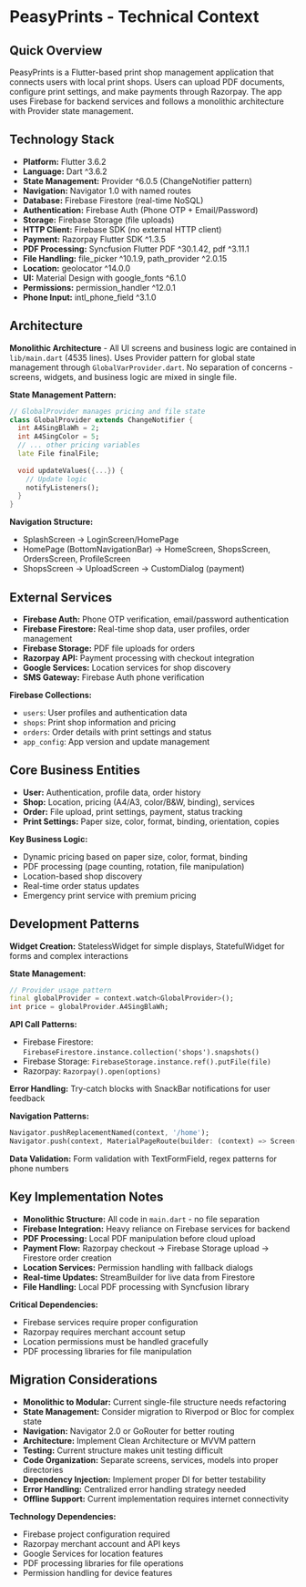 # PeasyPrints - Technical Context

## Quick Overview
PeasyPrints is a Flutter-based print shop management application that connects users with local print shops. Users can upload PDF documents, configure print settings, and make payments through Razorpay. The app uses Firebase for backend services and follows a monolithic architecture with Provider state management.

## Technology Stack
- **Platform:** Flutter 3.6.2
- **Language:** Dart ^3.6.2
- **State Management:** Provider ^6.0.5 (ChangeNotifier pattern)
- **Navigation:** Navigator 1.0 with named routes
- **Database:** Firebase Firestore (real-time NoSQL)
- **Authentication:** Firebase Auth (Phone OTP + Email/Password)
- **Storage:** Firebase Storage (file uploads)
- **HTTP Client:** Firebase SDK (no external HTTP client)
- **Payment:** Razorpay Flutter SDK ^1.3.5
- **PDF Processing:** Syncfusion Flutter PDF ^30.1.42, pdf ^3.11.1
- **File Handling:** file_picker ^10.1.9, path_provider ^2.0.15
- **Location:** geolocator ^14.0.0
- **UI:** Material Design with google_fonts ^6.1.0
- **Permissions:** permission_handler ^12.0.1
- **Phone Input:** intl_phone_field ^3.1.0

## Architecture
**Monolithic Architecture** - All UI screens and business logic are contained in `lib/main.dart` (4535 lines). Uses Provider pattern for global state management through `GlobalVarProvider.dart`. No separation of concerns - screens, widgets, and business logic are mixed in single file.

**State Management Pattern:**
```dart
// GlobalProvider manages pricing and file state
class GlobalProvider extends ChangeNotifier {
  int A4SingBlaWh = 2;
  int A4SingColor = 5;
  // ... other pricing variables
  late File finalFile;
  
  void updateValues({...}) {
    // Update logic
    notifyListeners();
  }
}
```

**Navigation Structure:**
- SplashScreen → LoginScreen/HomePage
- HomePage (BottomNavigationBar) → HomeScreen, ShopsScreen, OrdersScreen, ProfileScreen
- ShopsScreen → UploadScreen → CustomDialog (payment)

## External Services
- **Firebase Auth:** Phone OTP verification, email/password authentication
- **Firebase Firestore:** Real-time shop data, user profiles, order management
- **Firebase Storage:** PDF file uploads for orders
- **Razorpay API:** Payment processing with checkout integration
- **Google Services:** Location services for shop discovery
- **SMS Gateway:** Firebase Auth phone verification

**Firebase Collections:**
- `users`: User profiles and authentication data
- `shops`: Print shop information and pricing
- `orders`: Order details with print settings and status
- `app_config`: App version and update management

## Core Business Entities
- **User:** Authentication, profile data, order history
- **Shop:** Location, pricing (A4/A3, color/B&W, binding), services
- **Order:** File upload, print settings, payment, status tracking
- **Print Settings:** Paper size, color, format, binding, orientation, copies

**Key Business Logic:**
- Dynamic pricing based on paper size, color, format, binding
- PDF processing (page counting, rotation, file manipulation)
- Location-based shop discovery
- Real-time order status updates
- Emergency print service with premium pricing

## Development Patterns
**Widget Creation:** StatelessWidget for simple displays, StatefulWidget for forms and complex interactions

**State Management:**
```dart
// Provider usage pattern
final globalProvider = context.watch<GlobalProvider>();
int price = globalProvider.A4SingBlaWh;
```

**API Call Patterns:**
- Firebase Firestore: `FirebaseFirestore.instance.collection('shops').snapshots()`
- Firebase Storage: `FirebaseStorage.instance.ref().putFile(file)`
- Razorpay: `Razorpay().open(options)`

**Error Handling:** Try-catch blocks with SnackBar notifications for user feedback

**Navigation Patterns:**
```dart
Navigator.pushReplacementNamed(context, '/home');
Navigator.push(context, MaterialPageRoute(builder: (context) => Screen()));
```

**Data Validation:** Form validation with TextFormField, regex patterns for phone numbers

## Key Implementation Notes
- **Monolithic Structure:** All code in `main.dart` - no file separation
- **Firebase Integration:** Heavy reliance on Firebase services for backend
- **PDF Processing:** Local PDF manipulation before cloud upload
- **Payment Flow:** Razorpay checkout → Firebase Storage upload → Firestore order creation
- **Location Services:** Permission handling with fallback dialogs
- **Real-time Updates:** StreamBuilder for live data from Firestore
- **File Handling:** Local PDF processing with Syncfusion library

**Critical Dependencies:**
- Firebase services require proper configuration
- Razorpay requires merchant account setup
- Location permissions must be handled gracefully
- PDF processing libraries for file manipulation

## Migration Considerations
- **Monolithic to Modular:** Current single-file structure needs refactoring
- **State Management:** Consider migration to Riverpod or Bloc for complex state
- **Navigation:** Navigator 2.0 or GoRouter for better routing
- **Architecture:** Implement Clean Architecture or MVVM pattern
- **Testing:** Current structure makes unit testing difficult
- **Code Organization:** Separate screens, services, models into proper directories
- **Dependency Injection:** Implement proper DI for better testability
- **Error Handling:** Centralized error handling strategy needed
- **Offline Support:** Current implementation requires internet connectivity

**Technology Dependencies:**
- Firebase project configuration required
- Razorpay merchant account and API keys
- Google Services for location features
- PDF processing libraries for file operations
- Permission handling for device features
